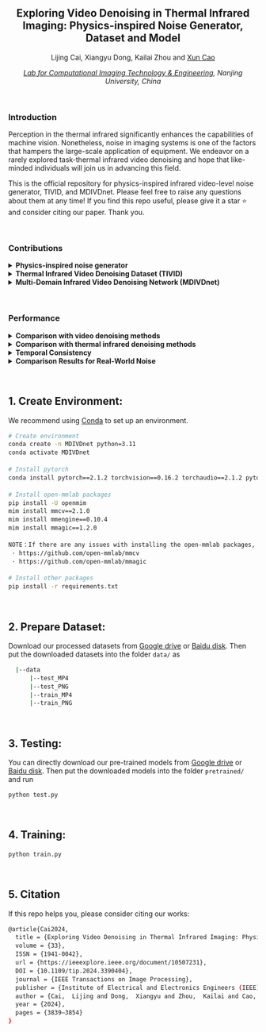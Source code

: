 &nbsp;

<div align="center">

<h2> Exploring Video Denoising in Thermal Infrared Imaging: Physics-inspired Noise Generator, Dataset and Model </h2> 

Lijing Cai, 
Xiangyu Dong,
Kailai Zhou and
[Xun Cao](https://scholar.google.com/citations?user=8hZIngIAAAAJ&hl=zh-CN&oi=ao)

*[Lab for Computational Imaging Technology & Engineering](https://cite.nju.edu.cn/), Nanjing University, China*



</div>

&nbsp;

### <summary><b>Introduction</b></summary>
Perception in the thermal infrared significantly enhances the capabilities of machine vision. Nonetheless, noise in imaging systems is one of the factors that hampers the large-scale application of equipment. We endeavor on a rarely explored task-thermal infrared video denoising and hope that like-minded individuals will join us in advancing this field.

This is the official repository for physics-inspired infrared video-level noise generator, TIVID, and MDIVDnet. Please feel free to raise any questions about them at any time! If you find this repo useful, please give it a star ⭐ and consider citing our paper. Thank you.

&nbsp;
### <summary><b>Contributions</b></summary>

<details close>
<summary><b>Physics-inspired noise generator</b></summary>

![test](/fig/generator.png)

</details>

<details close>
<summary><b>Thermal Infrared Video Denoising Dataset (TIVID)</b></summary>

![results2](/fig/TIVID.png)

</details>

<details close>
<summary><b>Multi-Domain Infrared Video Denoising Network (MDIVDnet)</b></summary>

![results3](/fig/MDIVDnet.png)

</details>

&nbsp;

### <summary><b>Performance</b></summary>

<details close>
<summary><b>Comparison with video denoising methods</b></summary>

![results4](/fig/video_denoising_methods.png)

</details>

<details close>
<summary><b>Comparison with thermal infrared denoising methods</b></summary>

![results5](/fig/infrared_denoising_methods.png)

</details>

<details close>
<summary><b>Temporal Consistency</b></summary>

![results6](/fig/Temporal_Consistency.png)

</details>

<details close>
<summary><b>Comparison Results for Real-World Noise</b></summary>

![results7](/fig/real_world_noise.png)

</details>





&nbsp;

## 1. Create Environment:

We recommend using [Conda](https://docs.conda.io/en/latest/miniconda.html) to set up an environment.

``` sh
# Create environment
conda create -n MDIVDnet python=3.11
conda activate MDIVDnet

# Install pytorch 
conda install pytorch==2.1.2 torchvision==0.16.2 torchaudio==2.1.2 pytorch-cuda=12.1 -c pytorch -c nvidia

# Install open-mmlab packages
pip install -U openmim
mim install mmcv==2.1.0
mim install mmengine==0.10.4
mim install mmagic==1.2.0 

NOTE：If there are any issues with installing the open-mmlab packages, please refer to
 · https://github.com/open-mmlab/mmcv
 · https://github.com/open-mmlab/mmagic

# Install other packages
pip install -r requirements.txt
```



&nbsp;

## 2. Prepare Dataset:

Download our processed datasets from [Google drive]() or [Baidu disk](). Then put the downloaded datasets into the folder `data/` as

```sh
  |--data
      |--test_MP4
      |--test_PNG
      |--train_MP4
      |--train_PNG
```

&nbsp;

## 3. Testing:

You can directly download our pre-trained models from [Google drive]() or [Baidu disk](). Then put the downloaded models into the folder `pretrained/` and run

```sh
python test.py 
```

&nbsp;

## 4. Training:


```sh
python train.py 
```


&nbsp;

## 5. Citation
If this repo helps you, please consider citing our works:


```sh
@article{Cai2024,
  title = {Exploring Video Denoising in Thermal Infrared Imaging: Physics-Inspired Noise Generator,  Dataset,  and Model},
  volume = {33},
  ISSN = {1941-0042},
  url = {https://ieeexplore.ieee.org/document/10507231},
  DOI = {10.1109/tip.2024.3390404},
  journal = {IEEE Transactions on Image Processing},
  publisher = {Institute of Electrical and Electronics Engineers (IEEE)},
  author = {Cai,  Lijing and Dong,  Xiangyu and Zhou,  Kailai and Cao,  Xun},
  year = {2024},
  pages = {3839–3854}
}
```
